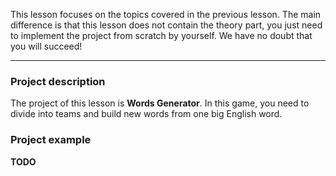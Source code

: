 This lesson focuses on the topics covered in the previous lesson.
The main difference is that this lesson does not contain the theory part,
you just need to implement the project from scratch by yourself.
We have no doubt that you will succeed!

----

### Project description

The project of this lesson is **Words Generator**.
In this game, you need to divide into teams and build new words from one big English word.

### Project example

**TODO**